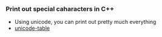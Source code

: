 ### Print out special caharacters in C++
- Using unicode, you can print out pretty much everything
- [unicode-table](https://unicode-table.com/en/ "unicode-table.com")
